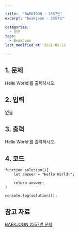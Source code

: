 ```yaml
---

title:  "BAEKJOON - 2557번"
excerpt: "beakjoon - 2557번"

categories:
  - 공부
tags:
  - BeakJoon
last_modified_at: 2021-05-16

---
```


## 1. 문제

Hello World!를 출력하시오.

## 2. 입력

없음

## 3. 출력

Hello World!를 출력하시오.

## 4. 코드

```
function solution(){
    let answer = "Hello World!";

    return answer;
}

console.log(solution());
```

## 참고 자료

[BAEKJOON 2557번 문제][1]   

[1]: https://www.acmicpc.net/problem/2557